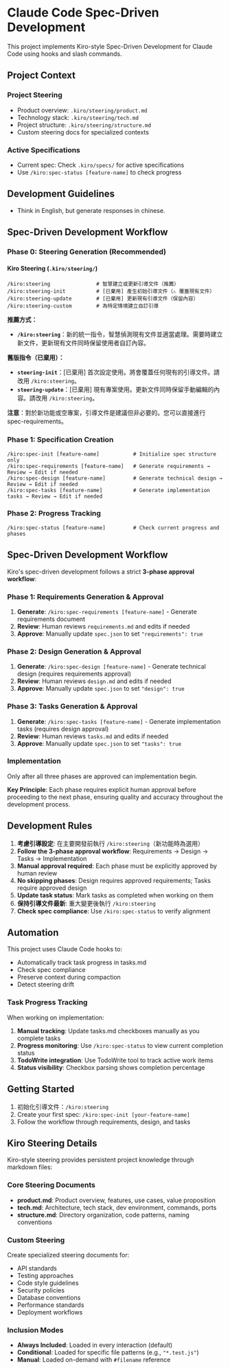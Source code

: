 # Claude Code Spec-Driven Development

This project implements Kiro-style Spec-Driven Development for Claude Code using hooks and slash commands.

## Project Context

### Project Steering
- Product overview: `.kiro/steering/product.md`
- Technology stack: `.kiro/steering/tech.md`
- Project structure: `.kiro/steering/structure.md`
- Custom steering docs for specialized contexts

### Active Specifications
- Current spec: Check `.kiro/specs/` for active specifications
- Use `/kiro:spec-status [feature-name]` to check progress

## Development Guidelines
- Think in English, but generate responses in chinese.

## Spec-Driven Development Workflow

### Phase 0: Steering Generation (Recommended)

#### Kiro Steering (`.kiro/steering/`)
```
/kiro:steering               # 智慧建立或更新引導文件（推薦）
/kiro:steering-init          # [已棄用] 產生初始引導文件（⚠️ 覆蓋現有文件）
/kiro:steering-update        # [已棄用] 更新現有引導文件（保留內容）
/kiro:steering-custom        # 為特定情境建立自訂引導
```

**推薦方式：**
- **`/kiro:steering`**：新的統一指令，智慧偵測現有文件並適當處理。需要時建立新文件，更新現有文件同時保留使用者自訂內容。

**舊版指令（已棄用）：**
- **`steering-init`**：[已棄用] 首次設定使用。將會覆蓋任何現有的引導文件。請改用 `/kiro:steering`。
- **`steering-update`**：[已棄用] 現有專案使用。更新文件同時保留手動編輯的內容。請改用 `/kiro:steering`。

**注意**：對於新功能或空專案，引導文件是建議但非必要的。您可以直接進行 spec-requirements。

### Phase 1: Specification Creation
```
/kiro:spec-init [feature-name]           # Initialize spec structure only
/kiro:spec-requirements [feature-name]   # Generate requirements → Review → Edit if needed
/kiro:spec-design [feature-name]         # Generate technical design → Review → Edit if needed
/kiro:spec-tasks [feature-name]          # Generate implementation tasks → Review → Edit if needed
```

### Phase 2: Progress Tracking
```
/kiro:spec-status [feature-name]         # Check current progress and phases
```

## Spec-Driven Development Workflow

Kiro's spec-driven development follows a strict **3-phase approval workflow**:

### Phase 1: Requirements Generation & Approval
1. **Generate**: `/kiro:spec-requirements [feature-name]` - Generate requirements document
2. **Review**: Human reviews `requirements.md` and edits if needed
3. **Approve**: Manually update `spec.json` to set `"requirements": true`

### Phase 2: Design Generation & Approval
1. **Generate**: `/kiro:spec-design [feature-name]` - Generate technical design (requires requirements approval)
2. **Review**: Human reviews `design.md` and edits if needed
3. **Approve**: Manually update `spec.json` to set `"design": true`

### Phase 3: Tasks Generation & Approval
1. **Generate**: `/kiro:spec-tasks [feature-name]` - Generate implementation tasks (requires design approval)
2. **Review**: Human reviews `tasks.md` and edits if needed
3. **Approve**: Manually update `spec.json` to set `"tasks": true`

### Implementation
Only after all three phases are approved can implementation begin.

**Key Principle**: Each phase requires explicit human approval before proceeding to the next phase, ensuring quality and accuracy throughout the development process.

## Development Rules

1. **考慮引導設定**: 在主要開發前執行 `/kiro:steering`（新功能時為選用）
2. **Follow the 3-phase approval workflow**: Requirements → Design → Tasks → Implementation
3. **Manual approval required**: Each phase must be explicitly approved by human review
4. **No skipping phases**: Design requires approved requirements; Tasks require approved design
5. **Update task status**: Mark tasks as completed when working on them
6. **保持引導文件最新**: 重大變更後執行 `/kiro:steering`
7. **Check spec compliance**: Use `/kiro:spec-status` to verify alignment

## Automation

This project uses Claude Code hooks to:
- Automatically track task progress in tasks.md
- Check spec compliance
- Preserve context during compaction
- Detect steering drift

### Task Progress Tracking

When working on implementation:
1. **Manual tracking**: Update tasks.md checkboxes manually as you complete tasks
2. **Progress monitoring**: Use `/kiro:spec-status` to view current completion status
3. **TodoWrite integration**: Use TodoWrite tool to track active work items
4. **Status visibility**: Checkbox parsing shows completion percentage

## Getting Started

1. 初始化引導文件：`/kiro:steering`
2. Create your first spec: `/kiro:spec-init [your-feature-name]`
3. Follow the workflow through requirements, design, and tasks

## Kiro Steering Details

Kiro-style steering provides persistent project knowledge through markdown files:

### Core Steering Documents
- **product.md**: Product overview, features, use cases, value proposition
- **tech.md**: Architecture, tech stack, dev environment, commands, ports
- **structure.md**: Directory organization, code patterns, naming conventions

### Custom Steering
Create specialized steering documents for:
- API standards
- Testing approaches
- Code style guidelines
- Security policies
- Database conventions
- Performance standards
- Deployment workflows

### Inclusion Modes
- **Always Included**: Loaded in every interaction (default)
- **Conditional**: Loaded for specific file patterns (e.g., `"*.test.js"`)
- **Manual**: Loaded on-demand with `#filename` reference
